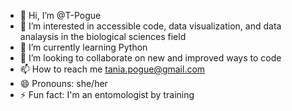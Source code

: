 - 👋 Hi, I’m @T-Pogue
- 👀 I’m interested in accessible code, data visualization, and data analaysis in the biological sciences field
- 🌱 I’m currently learning Python
- 💞️ I’m looking to collaborate on new and improved ways to code
- 📫 How to reach me tania.pogue@gmail.com
- 😄 Pronouns: she/her
- ⚡ Fun fact: I'm an entomologist by training

<!---
T-Pogue/T-Pogue is a ✨ special ✨ repository because its `README.md` (this file) appears on your GitHub profile.
You can click the Preview link to take a look at your changes.
--->
